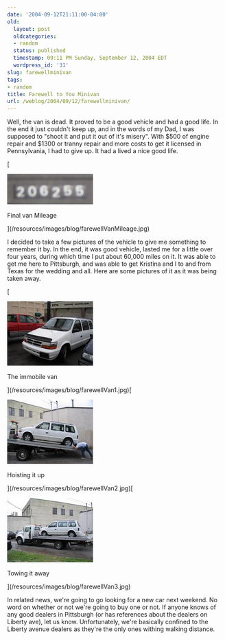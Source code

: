```yaml
---
date: '2004-09-12T21:11:00-04:00'
old:
  layout: post
  oldcategories:
  - random
  status: published
  timestamp: 09:11 PM Sunday, September 12, 2004 EDT
  wordpress_id: '31'
slug: farewellminivan
tags:
- random
title: Farewell to You Minivan
url: /weblog/2004/09/12/farewellminivan/
---
```


Well, the van is dead.  It proved to be a good vehicle and had a good life.
In the end it just couldn't keep up, and in the words of my Dad, I was supposed
to "shoot it and put it out of it's misery".  With $500 of engine repair and
$1300 or tranny repair and more costs to get it licensed in Pennsylvania,
I had to give up.  It had a lived a nice good life.







[

![final van mileage](/resources/images/blog/farewellVanMileageThumb.jpg)




Final van Mileage

](/resources/images/blog/farewellVanMileage.jpg)






I decided to take a few pictures of the vehicle to give me something to
remember it by.  In the end, it was good vehicle, lasted me for a little over
four years, during which time I put about 60,000 miles on it.  It was able
to get me here to Pittsburgh, and was able to get Kristina and I to and from
Texas for the wedding and all.  Here are some pictures of it as it was being
taken away.






[

![The van sitting there](/resources/images/blog/farewellVan1Thumb.jpg)




The immobile van

](/resources/images/blog/farewellVan1.jpg)[

![Loading the van up](/resources/images/blog/farewellVan2Thumb.jpg)




Hoisting it up

](/resources/images/blog/farewellVan2.jpg)[

![Driving away with the van](/resources/images/blog/farewellVan3Thumb.jpg)




Towing it away

](/resources/images/blog/farewellVan3.jpg)







In related news, we're going to go looking for a new car next weekend.  No word
on whether or not we're going to buy one or not.  If anyone knows of any good
dealers in Pittsburgh (or has references about the dealers on Liberty ave),
let us know.  Unfortunately, we're basically confined to the Liberty avenue
dealers as they're the only ones withing walking distance.
